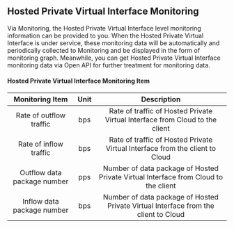 ## Hosted Private Virtual Interface Monitoring
Via Monitoring, the Hosted Private Virtual Interface level monitoring information can be provided to you. When the Hosted Private Virtual Interface is under service, these monitoring data will be automatically and periodically collected to Monitoring and be displayed in the form of monitoring graph. Meanwhile, you can get Hosted Private Virtual Interface monitoring data via Open API for further treatment for monitoring data.

#### Hosted Private Virtual Interface Monitoring Item

| Monitoring Item | Unit | Description |
|:---:|:---:|:---:|
| Rate of outflow traffic | bps | Rate of traffic of Hosted Private Virtual Interface from Cloud to the client |
| Rate of inflow traffic | bps | Rate of traffic of Hosted Private Virtual Interface from the client to Cloud |
| Outflow data package number | pps | Number of data package of Hosted Private Virtual Interface from Cloud to the client |
| Inflow data package number | bps | Number of data package of Hosted Private Virtual Interface from the client to Cloud |
